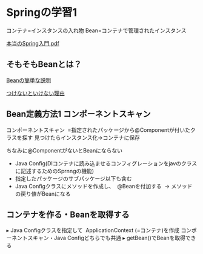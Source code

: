 # Springの学習1

コンテナ=インスタンスの入れ物
Bean=コンテナで管理されたインスタンス

[本当のSpring入門.pdf](https://github.com/kb8864/StudyNoteAndTIL/files/14975155/Spring.pdf)

## そもそもBeanとは？
[Beanの簡単な説明](https://ti-tomo-knowledge.hatenablog.com/entry/2018/06/08/204447)

[つけないといけない理由](https://www.greptips.com/posts/1318/)

## Bean定義方法1 コンポーネントスキャン
コンポーネントスキャン  =指定されたパッケージから@Componentが付いたクラスを探す
 見つけたらインスタンス化→コンテナに保存

 ちなみに@ComponentがないとBeanにならない
 - Java Config(DIコンテナに読み込ませるコンフィグレーションをjavのクラスに記述するためのSprnngの機能)
 - 指定したパッケージのサブパッケージ以下も含む
 - Java Configクラスにメソッドを作成し、  @Beanを付加する 
→ メソッドの戻り値がBeanになる


 ## コンテナを作る・Beanを取得する
▸ Java Configクラスを指定して  ApplicationContext (=コンテナ)を作成
コンポーネントスキャン・Java Configどちらでも共通 ▸ getBean()でBeanを取得できる
